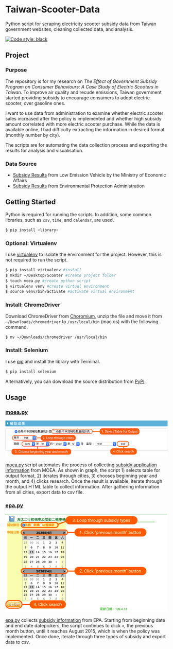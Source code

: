# Taiwan-Scooter-Data
Python script for scraping electricity scooter subsidy data from Taiwan government websites, cleaning collected data, and analysis. 

[![Code style: black](https://img.shields.io/badge/code%20style-black-000000?style=for-the-badge&.svg)](https://github.com/psf/black)

## Project
### Purpose
The repository is for my research on *The Effect of Government Subsidy Program on Consumer Behaviours: A Case Study of Electric Scooters in Taiwan*. To improve air quality and recude emissions, Taiwan government started providing subsidy to encourage consumers to adopt electric scooter, over gasoline ones. 

I want to use data from administration to examine whether electric scooter sales increased after the policy is implemented and whether high subsidy amount correlated with more electric scooter purchase. While the data is available online, I had difficulty extracting the information in desired format (monthly number by city). 

The scripts are for automating the data collection process and exporting the results for analysis and visualisation.

### Data Source
* [Subsidy Results](https://www.lev.org.tw/subsidy/result.aspx) from Low Emission Vehicle by the Ministry of Economic Affairs
* [Subsidy Results](https://mobile.epa.gov.tw/LowPoll/TwostrokeStatistics.aspx?Type=O) from Environmental Protection Administration

## Getting Started
Python is required for running the scripts. In addition, some common libraries, such as `csv`, `time`, and `calendar`, are used. 
```bash
$ pip install <library>
```
### Optional: Virtualenv
I use [virtualenv](http://www.virtualenv.org) to isolate the environment for the project. However, this is not required to run the script.

```bash
$ pip install virtualenv #install
$ mkdir ~/Desktop/Scooter #create project folder
$ touch moea.py #create python script
$ virtualenv venv #create virtual environment 
$ source venv/bin/activate #activate virtual environment
```

### Install: ChromeDriver
Download ChromeDriver from [Choromium](https://chromedriver.storage.googleapis.com/index.html?path=81.0.4044.69/), unzip the file and move it from `~/Downloads/chromedriver` to `/usr/local/bin` (mac os) with the following command.
```bash
$ mv ~/Downloads/chromedriver /usr/local/bin
```

### Install: Selenium
I use [pip](https://pip.pypa.io/) and install the library with Terminal. 
```bash
$ pip install selenium
```
Alternatively, you can download the source distribution from [PyPI](https://pypi.org/project/selenium/#files).

## Usage
### [moea.py](https://github.com/yuenhsu/Taiwan-Scooter-Data/blob/master/moea.py)
![moea graph](https://raw.githubusercontent.com/yuenhsu/Taiwan-Scooter-Data/master/image/moea_graph.png)

[moea.py](https://github.com/yuenhsu/Taiwan-Scooter-Data/blob/master/moea.py) script automates the process of collecting [subsidy application information](https://www.lev.org.tw/subsidy/result.aspx) from MOEA. As shown in graph, the script 1) selects table for output format, 2) iterates through cities, 3) chooses beginning year and month, and 4) clicks research. Once the result is available, iterate through the output HTML table to collect information. After gathering information from all cities, export data to csv file.

### [epa.py](https://github.com/yuenhsu/Taiwan-Scooter-Data/blob/master/epa.py)
![moea graph](https://raw.githubusercontent.com/yuenhsu/Taiwan-Scooter-Data/master/image/epa_graph.png)

[epa.py](https://github.com/yuenhsu/Taiwan-Scooter-Data/blob/master/epa.py) collects [subsidy information](https://mobile.epa.gov.tw/LowPoll/TwostrokeStatistics.aspx?Type=O) from EPA. Starting from beginning date and end date datepickers, the script continues to click `<`, the previous month button, until it reaches August 2015, which is when the policy was implemented. Once done, iterate through three types of subsidy and export data to csv.





